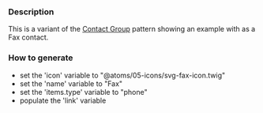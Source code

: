 ### Description
This is a variant of the [Contact Group](./?p=molecules-contact-group) pattern showing an example with as a Fax contact.

### How to generate
* set the 'icon' variable to "@atoms/05-icons/svg-fax-icon.twig"
* set the 'name' variable to "Fax"
* set the 'items.type' variable to "phone"
* populate the 'link' variable

